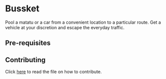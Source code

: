 # Bussket  

Pool a matatu or a car from a convenient location to a particular route. Get a vehicle at your discretion and escape the everyday traffic.  

## Pre-requisites  
 
## Contributing
 Click [here](CONTRIBUTING.md) to read the file on how to contribute.
